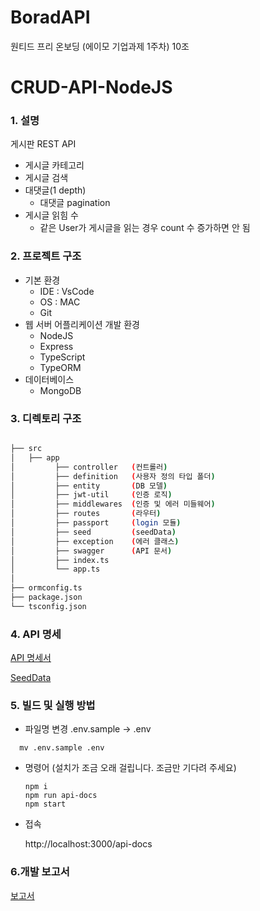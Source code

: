 # BoradAPI
원티드 프리 온보딩 (에이모 기업과제 1주차) 10조 


# CRUD-API-NodeJS
### 1. 설명
 게시판 REST API
- 게시글 카테고리
- 게시글 검색
- 대댓글(1 depth)
    - 대댓글 pagination
- 게시글 읽힘 수
    - 같은 User가 게시글을 읽는 경우 count 수 증가하면 안 됨

### 2. 프로젝트 구조
- 기본 환경
  - IDE : VsCode 
  - OS : MAC
  - Git
- 웹 서버 어플리케이션 개발 환경
  - NodeJS
  - Express
  - TypeScript
  - TypeORM
- 데이터베이스
  - MongoDB 
### 3. 디렉토리 구조

```bash

├── src
│   ├── app
│         ├── controller   (컨트롤러)
│         ├── definition   (사용자 정의 타입 폴더)
│         ├── entity       (DB 모델)
│         ├── jwt-util     (인증 로직)
│         ├── middlewares  (인증 및 에러 미들웨어)
│         ├── routes       (라우터)
│         ├── passport     (login 모듈)
│         ├── seed         (seedData)
│         ├── exception    (에러 클래스)
│         ├── swagger      (API 문서)
│         ├── index.ts 
│         └── app.ts
│
├── ormconfig.ts
├── package.json 
└── tsconfig.json 

``` 
    
### 4. API 명세
[API 명세서]()

[SeedData](https://github.com/earthkingman/CRUD-API-NodeJS/wiki/SeedData)
### 5. 빌드 및 실행 방법
- 파일명 변경 .env.sample ->  .env 
```
  mv .env.sample .env
  ```
- 명령어  (설치가 조금 오래 걸립니다. 조금만 기다려 주세요)
   ```shell
   npm i
   npm run api-docs
   npm start
   ```
- 접속

   http://localhost:3000/api-docs 

### 6.개발 보고서

 [보고서]()

